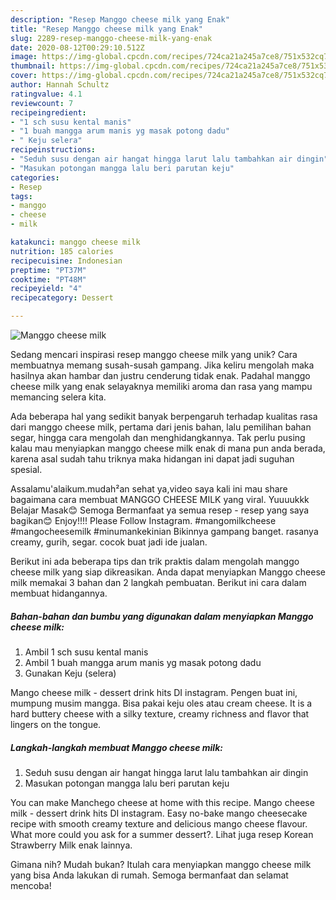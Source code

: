 ```yaml
---
description: "Resep Manggo cheese milk yang Enak"
title: "Resep Manggo cheese milk yang Enak"
slug: 2289-resep-manggo-cheese-milk-yang-enak
date: 2020-08-12T00:29:10.512Z
image: https://img-global.cpcdn.com/recipes/724ca21a245a7ce8/751x532cq70/manggo-cheese-milk-foto-resep-utama.jpg
thumbnail: https://img-global.cpcdn.com/recipes/724ca21a245a7ce8/751x532cq70/manggo-cheese-milk-foto-resep-utama.jpg
cover: https://img-global.cpcdn.com/recipes/724ca21a245a7ce8/751x532cq70/manggo-cheese-milk-foto-resep-utama.jpg
author: Hannah Schultz
ratingvalue: 4.1
reviewcount: 7
recipeingredient:
- "1 sch susu kental manis"
- "1 buah mangga arum manis yg masak potong dadu"
- " Keju selera"
recipeinstructions:
- "Seduh susu dengan air hangat hingga larut lalu tambahkan air dingin"
- "Masukan potongan mangga lalu beri parutan keju"
categories:
- Resep
tags:
- manggo
- cheese
- milk

katakunci: manggo cheese milk 
nutrition: 185 calories
recipecuisine: Indonesian
preptime: "PT37M"
cooktime: "PT48M"
recipeyield: "4"
recipecategory: Dessert

---
```



![Manggo cheese milk](https://img-global.cpcdn.com/recipes/724ca21a245a7ce8/751x532cq70/manggo-cheese-milk-foto-resep-utama.jpg)

Sedang mencari inspirasi resep manggo cheese milk yang unik? Cara membuatnya memang susah-susah gampang. Jika keliru mengolah maka hasilnya akan hambar dan justru cenderung tidak enak. Padahal manggo cheese milk yang enak selayaknya memiliki aroma dan rasa yang mampu memancing selera kita.

Ada beberapa hal yang sedikit banyak berpengaruh terhadap kualitas rasa dari manggo cheese milk, pertama dari jenis bahan, lalu pemilihan bahan segar, hingga cara mengolah dan menghidangkannya. Tak perlu pusing kalau mau menyiapkan manggo cheese milk enak di mana pun anda berada, karena asal sudah tahu triknya maka hidangan ini dapat jadi suguhan spesial.

Assalamu&#39;alaikum.mudah²an sehat ya,video saya kali ini mau share bagaimana cara membuat MANGGO CHEESE MILK yang viral. Yuuuukkk Belajar Masak😊 Semoga Bermanfaat ya semua resep - resep yang saya bagikan😊 Enjoy!!!! Please Follow Instagram. #mangomilkcheese #mangocheesemilk #minumankekinian Bikinnya gampang banget. rasanya creamy, gurih, segar. cocok buat jadi ide jualan.


Berikut ini ada beberapa tips dan trik praktis dalam mengolah manggo cheese milk yang siap dikreasikan. Anda dapat menyiapkan Manggo cheese milk memakai 3 bahan dan 2 langkah pembuatan. Berikut ini cara dalam membuat hidangannya.

<!--inarticleads1-->

##### Bahan-bahan dan bumbu yang digunakan dalam menyiapkan Manggo cheese milk:

1. Ambil 1 sch susu kental manis
1. Ambil 1 buah mangga arum manis yg masak potong dadu
1. Gunakan  Keju (selera)


Mango cheese milk - dessert drink hits DI instagram. Pengen buat ini, mumpung musim mangga. Bisa pakai keju oles atau cream cheese. It is a hard buttery cheese with a silky texture, creamy richness and flavor that lingers on the tongue. 

<!--inarticleads2-->

##### Langkah-langkah membuat Manggo cheese milk:

1. Seduh susu dengan air hangat hingga larut lalu tambahkan air dingin
1. Masukan potongan mangga lalu beri parutan keju


You can make Manchego cheese at home with this recipe. Mango cheese milk - dessert drink hits DI instagram. Easy no-bake mango cheesecake recipe with smooth creamy texture and delicious mango cheese flavour. What more could you ask for a summer dessert?. Lihat juga resep Korean Strawberry Milk enak lainnya. 

Gimana nih? Mudah bukan? Itulah cara menyiapkan manggo cheese milk yang bisa Anda lakukan di rumah. Semoga bermanfaat dan selamat mencoba!
